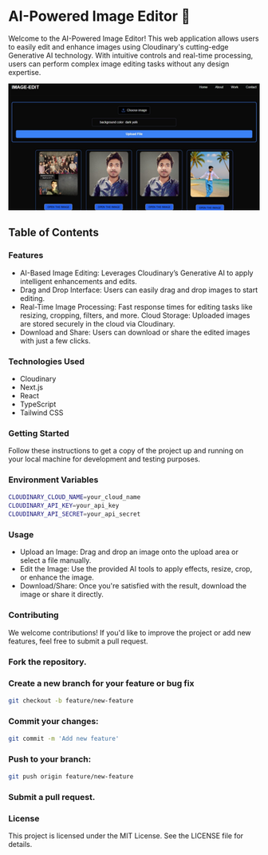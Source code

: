# AI-Powered Image Editor 🤖

Welcome to the AI-Powered Image Editor! This web application allows users to easily edit and enhance images using Cloudinary's cutting-edge Generative AI technology. With intuitive controls and real-time processing, users can perform complex image editing tasks without any design expertise.

![My Image](./public/demo.jpg)

## Table of Contents

### Features

- AI-Based Image Editing: Leverages Cloudinary’s Generative AI to apply intelligent enhancements and edits.
- Drag and Drop Interface: Users can easily drag and drop images to start editing.
- Real-Time Image Processing: Fast response times for editing tasks like resizing, cropping, filters, and more.
  Cloud Storage: Uploaded images are stored securely in the cloud via Cloudinary.
- Download and Share: Users can download or share the edited images with just a few clicks.

### Technologies Used

- Cloudinary
- Next.js
- React
- TypeScript
- Tailwind CSS

### Getting Started

Follow these instructions to get a copy of the project up and running on your local machine for development and testing purposes.

### Environment Variables

```bash
CLOUDINARY_CLOUD_NAME=your_cloud_name
CLOUDINARY_API_KEY=your_api_key
CLOUDINARY_API_SECRET=your_api_secret

```

### Usage

- Upload an Image: Drag and drop an image onto the upload area or select a file manually.
- Edit the Image: Use the provided AI tools to apply effects, resize, crop, or enhance the image.
- Download/Share: Once you're satisfied with the result, download the image or share it directly.

### Contributing

We welcome contributions! If you'd like to improve the project or add new features, feel free to submit a pull request.

### Fork the repository.

### Create a new branch for your feature or bug fix

```bash
git checkout -b feature/new-feature

```

### Commit your changes:

```bash
git commit -m 'Add new feature'
```

### Push to your branch:

```bash
git push origin feature/new-feature

```

### Submit a pull request.

### License

This project is licensed under the MIT License. See the LICENSE file for details.
